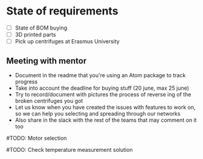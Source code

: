 # State of requirements
- [ ] State of BOM buying
- [ ] 3D printed parts
- [ ] Pick up centrifuges at Erasmus University

## Meeting with mentor

- Document in the readme that you're using an Atom package to track progress
- Take into account the deadline for buying stuff (20 june, max 25 june)
- Try to record/document with pictures the process of reverse ing of the broken centrifuges you got
- Let us know when you have created the issues with features to work on, so we can help you selecting and spreading through our networks
- Also share in the slack with the rest of the teams that may comment on it too


#TODO: Motor selection

#TODO: Check temperature measurement solution
